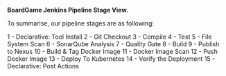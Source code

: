 **BoardGame Jenkins Pipeline Stage View.**

To summarise, our pipeline stages are as following:

1 - Declarative: Tool Install
2 - Git Checkout
3 - Compile
4 - Test
5 - File System Scan
6 - SonarQube Analysis
7 - Quality Gate
8 - Build
9 - Publish to Nexus
10 - Build & Tag Docker Image
11 - Docker Image Scan
12 - Push Docker Image
13 - Deploy To Kubernetes
14 - Verify the Deployment
15 - Declarative: Post Actions

